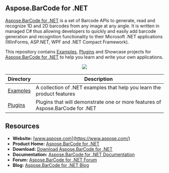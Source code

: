 ## Aspose.BarCode for .NET

[Aspose.BarCode for .NET](https://products.aspose.com/barcode/net) is a set of Barcode APIs to generate, read and recognize 1D and 2D barcodes from any image at any angle. It is written in managed C# thus allowing developers to quickly and easily add barcode generation and recognition functionality to their Microsoft .NET applications (WinForms, ASP.NET, WPF and .NET Compact Framework).

This repository contains [Examples](Examples), [Plugins](Plugins) and Showcase projects for [Aspose.BarCode for .NET](https://products.aspose.com/barcode/net) to help you learn and write your own applications.

<p align="center">
  <a title="Download complete Aspose.BarCode for .NET source code" href="https://github.com/aspose-barcode/Aspose.BarCode-for-.NET/archive/master.zip">
	<img src="https://raw.github.com/AsposeExamples/java-examples-dashboard/master/images/downloadZip-Button-Large.png" />
  </a>
</p>

Directory | Description
--------- | -----------
[Examples](Examples)  | A collection of .NET examples that help you learn the product features
[Plugins](Plugins)  | Plugins that will demonstrate one or more features of Aspose.BarCode for .NET

## Resources

+ **Website:** [www.aspose.com](https://www.aspose.com/)
+ **Product Home:** [Aspose.BarCode for .NET](https://products.aspose.com/barcode/net)
+ **Download:** [Download Aspose.BarCode for .NET](https://downloads.aspose.com/barcode/net)
+ **Documentation:** [Aspose.BarCode for .NET Documentation](https://docs.aspose.com//display/barcodenet/Home)
+ **Forum:** [Aspose.BarCode for .NET Forum](https://forum.aspose.com/c/barcode)
+ **Blog:** [Aspose.BarCode for .NET Blog](https://blog.aspose.com/category/aspose-products/aspose-barcode-product-family/)
